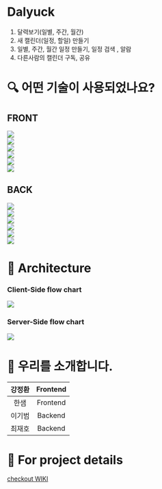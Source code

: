 # Dalyuck
1. 달력보기(일별, 주간, 월간)
2. 새 캘린더(일정, 할일) 만들기
3. 일별, 주간, 월간 일정 만들기, 일정 검색 , 알람
4. 다른사람의 캘린더 구독, 공유


# 🔍️  어떤 기술이 사용되었나요?

## FRONT
![](https://img.shields.io/badge/FRONT-REACT-9cf?style=for-the-badge&logo=react)  
![](https://img.shields.io/badge/FRONT-REACT_HOOKS-9cf?style=for-the-badge&logo=react)   
![](https://img.shields.io/badge/FRONT-REACT_ROUTER-CA4245?style=for-the-badge&logo=react-router)   
![](https://img.shields.io/badge/FRONT-REDUX-764ABC?style=for-the-badge&logo=redux)  
![](https://img.shields.io/badge/FRONT-axios-blueviolet?style=for-the-badge&logo=appveyor)         
![](https://img.shields.io/badge/FRONT-typescript-FFDA44?style=for-the-badge&logo=typescript)

## BACK
![](https://img.shields.io/badge/BACK-nest_js-339933?style=for-the-badge&logo=nestjs)   
![](https://img.shields.io/badge/BACK-typescript-FFDA44?style=for-the-badge&logo=typescript)   
![](https://img.shields.io/badge/BACK-TypeOrm-258FFA?style=for-the-badge&logo=appveyor)   
![](https://img.shields.io/badge/BACK-MySQL-4479A1?style=for-the-badge&logo=mysql)   
![](https://img.shields.io/badge/BACK-JWT-000000?style=for-the-badge&logo=json-web-tokens)   
![](https://img.shields.io/badge/BACK-AMAZON_AWS-232F3E?style=for-the-badge&logo=amazon-aws)

# 🔨 Architecture

### Client-Side flow chart
![](https://i.imgur.com/0txULkv.jpg)

### Server-Side flow chart
![](https://i.imgur.com/Nc7EMNc.png)

# 👥 우리를 소개합니다.

| 강정환 | Frontend |
|:---:|:---:|
| 한샘 | Frontend |
| 이기범 | Backend |
| 최재호 | Backend |

# 🧐 For project details

[checkout WIKI](https://github.com/codestates/dalyuck-client-/wiki)
